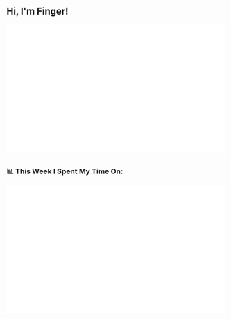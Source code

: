 <h2> Hi, I'm Finger!</h2>

<img align="right" src="https://raw.githubusercontent.com/spianmo/github-stats/master/generated/overview.svg#gh-light-mode-only">

<!-- <img align="right" height="160em" src="https://github-readme-stats-eight-theta.vercel.app/api/top-langs/?username=spianmo&layout=compact&langs_count=8&theme=algolia"/>	 -->
	
```go
package main

type Me struct {
	Name   string
	Job    string
	Code   string
	Skills string
}

func main() {
	me := &Me{
		Name:   "Finger",
		Job:    "Client-side Engineer",
		Code:   "Java and C++ and Others",
		Skills: "Android Security NLP ^o^",
	}
	_ = me
}
```


<h3>📊 This Week I Spent My Time On:</h3>
<img align='right' src="https://raw.githubusercontent.com/spianmo/github-stats/master/generated/languages.svg#gh-light-mode-only">

<!--START_SECTION:waka-->

```text
Kotlin                 10 hrs 34 mins  █████████▓░░░░░░░░░░░░░░░   39.31 %
Java                   6 hrs 15 mins   █████▓░░░░░░░░░░░░░░░░░░░   23.30 %
Groovy                 3 hrs 30 mins   ███▒░░░░░░░░░░░░░░░░░░░░░   13.05 %
Gradle                 2 hrs 34 mins   ██▒░░░░░░░░░░░░░░░░░░░░░░   09.56 %
XML                    1 hr 16 mins    █▒░░░░░░░░░░░░░░░░░░░░░░░   04.72 %
```

<!--END_SECTION:waka-->
